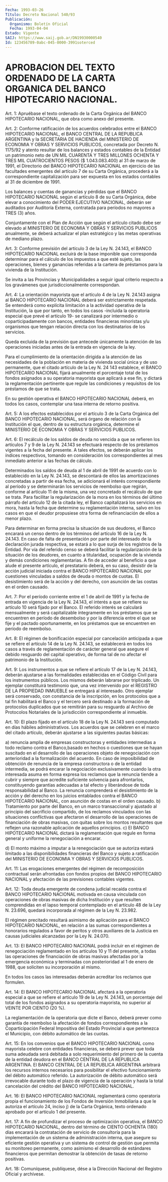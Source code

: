 ```yaml
---
Fecha: 1993-03-26
Título: Decreto Nacional 540/93
Publicación:
  Organismo: Boletín Oficial
  Fecha: 1993-04-04
Estado: Vigente
SAIJ: https://www.saij.gob.ar/DN19930000540
Id: 123456789-0abc-045-0000-3991soterced
---
```

# APROBACION DEL TEXTO ORDENADO DE LA CARTA ORGANICA DEL BANCO HIPOTECARIO NACIONAL.

<a id="1"></a>
Art.  1:  Apruébase el texto ordenado de la Carta Orgánica del BANCO HIPOTECARIO  NACIONAL,  que  obra  como  anexo  del presente.

<a id="2"></a>
Art. 2: Conforme ratificación de los acuerdos celebrados entre el BANCO  HIPOTECARIO  NACIONAL,  el  BANCO CENTRAL DE LA REPUBLICA ARGENTINA y la SECRETARIA DE HACIENDA del  MINISTERIO DE ECONOMIA Y OBRAS  Y SERVICIOS PUBLICOS, concretada por Decreto  N.  1175/92  y atento resultar  de  los balances y estados contables de la Entidad un patrimonio neto de  UN  MIL  CUARENTA  Y TRES MILLONES OCHENTA Y TRES MIL CUATROCIENTOS PESOS ($ 1.043.083.400)  al  31  de marzo de 1991, el Directorio del BANCO HIPOTECARIO NACIONAL en ejercicio  de las  facultades  emergentes  del  artículo  7 de su Carta Orgánica, procederá a la correspondiente capitalización para ser expuesta en los estados contables al 31 de diciembre de 1991.

Los  balances  y  cuentas  de ganancias y pérdidas  que  el  BANCO HIPOTECARIO NACIONAL según el  artículo  8  de  su  Carta Orgánica, debe  elevar  a conocimiento del PODER EJECUTIVO NACIONAL,  deberán ser auditados por  Auditoría  Externa,  contratada para períodos no mayores a TRES (3) años.

Conjuntamente con el Plan de Acción que  según  el artículo citado debe  ser  elevado  al MINISTERIO DE ECONOMIA Y OBRAS  Y  SERVICIOS PUBLICOS anualmente,  se  deberá  actualizar  el plan estratégico y las metas operativas de mediano plazo.

<a id="3"></a>
Art. 3: Conforme previsión del artículo 3 de la Ley N. 24.143, el BANCO  HIPOTECARIO  NACIONAL  excluirá  de la base imponible que corresponda determinar para el cálculo de los  impuestos a que esté sujeto, las operaciones, bienes y ganancias referidas  a la cartera de préstamos para la vivienda de la Institución.

Se  invita  a  las  Provincias  y  Municipalidades  a seguir igual criterio    respecto   a  los  gravámenes  que  jurisdiccionalmente correspondan.

<a id="4"></a>
Art. 4: La orientación mayorista que el artículo 4 de la Ley N. 24.143 asigna al BANCO HIPOTECARIO NACIONAL deberá ser estrictamente  respetada.  Se entenderá como explícita limitación a la actividad operativa de la  Institución,  la  que  por  tanto, en todos  los  casos  -incluida  la  operatoria especial que prevé  el artículo 19- se canalizará por intermedio  o coparticipadamente con bancos, entidades financieras minoristas y/u  organismos que tengan relación  directa  con  los  destinatarios  de  los  servicios.

Queda  excluida  de  la  previsión  que  antecede  únicamente   la atención  de  las  operaciones  iniciadas  antes  de  la entrada en vigencia de la ley.

Para  el cumplimiento de la orientación dirigida a la atención  de las necesidades  de  la  población  en  materia  de vivienda social única y de uso permanente, que el citado artículo  de  la Ley N. 24 143  establece, el BANCO HIPOTECARIO NACIONAL fijará anualmente  el porcentaje  total de los fondos asignados a su operatoria mayorista que aplicará  a ese fin, y dictará la reglamentación pertinente que regule las condiciones  y  requisitos  de  los  préstamos de que se trata.

En su gestión operativa el BANCO HIPOTECARIO NACIONAL  deberá,  en todos  los  casos, contemplar una tasa interna de retorno positiva.

<a id="5"></a>
Art.  5:  A  los  efectos establecidos por el artículo 3 de la Carta  Orgánica del BANCO  HIPOTECARIO  NACIONAL,  será  órgano  de relación  con  la  Institución  el  que,  dentro  de  su estructura orgánica,  determine el MINISTERIO DE ECONOMIA Y OBRAS Y  SERVICIOS PUBLICOS.

<a id="6"></a>
Art. 6: El recálculo de los saldos de deuda no vencida a que se refieren  los  artículos  7  y  9  de la Ley N. 24.143 se efectuará respecto  de los préstamos vigentes a  la  fecha  del  presente.  A tales efectos,  se deberán aplicar los índices respectivos, tomando en consideración  los  correspondientes al mes inmediato anterior a las fechas de cálculo.

Determinados los saldos  de deuda al 1 de abril de 1991 de acuerdo con lo establecido en la Ley  N. 24.143, se descontará de ellos las amortizaciones concretadas a partir  de esa fecha, se adicionará el interés correspondiente al período y se  determinarán los servicios de reembolso que regirán, conforme al artículo  11 de la misma, una vez  concretado  el  recálculo de que se trata. Para  facilitar  la regularización de la mora  en  los  términos del último párrafo del artículo 12 de la citada ley, el Banco  capitalizará  los servicios en  mora,  hasta la fecha que determine su reglamentación  interna, salvo en los  casos  en  que  el  deudor  propusiese  otra forma de refinanciación de ellos a menor plazo.

Para determinar en forma precisa la situación de sus deudores,  el Banco  encarará  un censo dentro de los términos del artículo 16 de la Ley N. 24.143.  En  caso  de falta de presentación por parte del interesado de la declaración jurada  respectiva, se estará a lo que surja de los registros de la Entidad.  Por  vía  del referido censo se  deberá  facilitar  la  regularización  de la situación  de  los deudores,  en  cuanto a titularidad, ocupación  de  la  vivienda  y demás condiciones  reglamentarias.  A fin de acceder al beneficio a que alude el presente artículo, el prestatario  deberá, en su caso, desistir de la acción judicial iniciada contra el BANCO HIPOTECARIO NACIONAL por cuestiones vinculadas a  saldos de deuda o montos  de  cuotas.  El  desistimiento  será  de  la acción  y  del derecho,    con  asunción  de  las  costas  en  el  orden  causado.

<a id="7"></a>
Art. 7: Por el período corriente entre el 1 de abril de 1991 y la fecha  de  entrada en vigencia de la Ley N. 24.143, el interés a que se refiere  su  artículo  10  será  fijado  por  el  Banco.  El referido  interés  se  calculará  mensualmente y será capitalizable íntegramente  en  los préstamos que se  encuentren  en  período  de desembolso y por la  diferencia  entre  el que se fije y el pactado oportunamente,  en los préstamos que se encuentren  en  período  de reembolso.

<a id="8"></a>
Art.  8:  El  régimen de bonificación especial por cancelación anticipada a que se  refiere el artículo 14 de la Ley N. 24.143, se establecerá  en todos los  casos  a  través  de  reglamentación  de carácter general  que  asegure  el  debido  resguardo  del  capital operativo,  de  forma  tal  de  no  afectar  el  patrimonio  de  la Institución.

<a id="9"></a>
Art. 9: Los instrumentos a que se refiere el artículo 17 de la Ley N.  24.143,  deberán  ajustarse a las formalidades establecidas en el  Código Civil para los  instrumentos  públicos.  Los  mismos deberán  labrarse    por    triplicado.   Un  ejemplar  constituirá testimonio  que,  una  vez  intervenido  por  el   REGISTRO  DE  LA PROPIEDAD INMUEBLE se entregará al interesado. Otro  ejemplar  será conservado,  con  constancia  de  la inscripción, en los protocolos que a tal fin habilitará el Banco y  el tercero será destinado a la formación  de  protocolos  duplicados  que  se  remitirán  para  su resguardo al Archivo de Protocolos Notariales  de  la  jurisdicción correspondiente al inmueble.

<a id="10"></a>
Art. 10: El plazo fijado en el artículo 18 de la Ley N. 24.143 será computado  en  días  hábiles administrativos. Los acuerdos que se celebren en el marco del  citado  artículo,  deberán ajustarse a las siguientes pautas básicas:

a)    renuncia   amplia  de  empresas  constructoras  y  entidades intermedias a todo  reclamo  contra  el  Banco,basado  en  hechos o cuestiones   que  se  hayan  suscitado  en  el  desarrollo  de  las operaciones  objeto    de   renegociación  con  anterioridad  a  la formalización del acuerdo. En  caso  de imposibilidad de obtención de renuncia de la empresa constructora o de  la entidad intermedia, se  podrá  encarar  la negociación exclusivamente  cuando  la  otra interesada asuma en forma  expresa  los  reclamos  que  la renuncia tiende  a  cubrir y siempre que acredite suficiente solvencia  para afrontarlos,  constituyendo  garantías  adecuadas  a  tal  efecto y liberándose   de   toda  responsabilidad  al  Banco.  La  renuncia comprenderá el desistimiento  de  la  acción  y  del derecho en los juicios  entablados  contra  el  BANCO  HIPOTECARIO  NACIONAL,  con asunción de costas en el orden causado.  b)  Tratamiento  por parte del Banco, en un marco transaccional  y ajustado al principio  del  sacrificio  compartido, de los reclamos vinculados  con  las  situaciones  conflictivas  que  afectaron  el desarrollo  de las operaciones de financiación  de  obras  masivas, con quitas sobre  los montos resultantes que reflejen una razonable aplicación de aquellos principios.  c) El BANCO HIPOTECARIO  NACIONAL  dictará  la  reglamentación que regule  en  forma  general y uniforme la renegociación  a  encarar.

d) El monto máximo  a  imputar  a la renegociación que se autoriza estará  limitado a las disponibilidades  financieras  del  Banco  y sujeto  a  ratificación  del  MINISTERIO  DE  ECONOMIA  Y  OBRAS  Y SERVICIOS PUBLICOS.

<a id="11"></a>
Art. 11: Las erogaciones emergentes del régimen de recomposición  contractual  serán afrontadas con fondos propios del BANCO  HIPOTECARIO  NACIONAL  y    afectación  de  las  previsiones contables vigentes.

<a id="12"></a>
Art.  12:  Toda  deuda  emergente  de condena judicial recaída contra el BANCO HIPOTECARIO NACIONAL motivada  en  causa  vinculada con  operaciones  de  obras  masivas  de  dicha  Institución  y que resulten  comprendidas  en  el  lapso  temporal  contemplado  en el artículo 48 de la Ley N. 23.696, quedará incorporada al régimen  de la Ley N. 23.982.

El  régimen  precitado  resultará  asimismo  de aplicación para el BANCO HIPOTECARIO NACIONAL, en relación a las sumas correspondientes a honorarios regulados a favor  de peritos y otros auxiliares  de la Justicia en causas judiciales alcanzadas  por  la Ley N. 24.070.

<a id="13"></a>
Art.  13:  El  BANCO  HIPOTECARIO NACIONAL podrá incluir en el régimen de renegociación reglamentado  en los artículos 10 y 11 del presente, a todas las operaciones de financiación  de obras masivas afectadas por la emergencia económica y terminadas con posterioridad al 1 de enero de 1988, que soliciten su incorporación al mismo.

En  todos  los  casos  las  interesadas  deberán  acreditar  los reclamos que formulen.

<a id="14"></a>
Art. 14: El BANCO HIPOTECARIO NACIONAL afectará a la operatoria especial  a  que  se refiere el artículo 19 de la Ley N. 24.143, un porcentaje del total  de  los  fondos  asignados  a  su  operatoria mayorista, no superior al VEINTE POR CIENTO (20 %).

La  reglamentación  de  la  operatoria  que dicte el Banco, deberá prever  como  garantía  de  reembolso  la  afectación    de  fondos correspondientes   a  la  Coparticipación  Federal  Impositiva  del Estado  Provincial  a  que  pertenezca  el  Municipio,  con  débito automático de las cuotas.

<a id="15"></a>
Art.  15:  En  los convenios que el BANCO HIPOTECARIO NACIONAL como mayorista celebre  con entidades financieras, se deberá prever que  toda suma adeudada será  debitada  a  solo  requerimiento  del primero  de la cuenta de la entidad deudora en el BANCO CENTRAL DE LA REPUBLICA ARGENTINA. El BANCO CENTRAL DE LA REPUBLICA ARGENTINA arbitrará  los recursos internos  necesarios  para  posibilitar  el efectivo  funcionamiento    del   débito  automático  referido.  La autorización de débito automático  será irrevocable durante todo el plazo de vigencia de la operación y  hasta la total cancelación del crédito del BANCO HIPOTECARIO NACIONAL.

<a id="16"></a>
Art.  16:  El  BANCO  HIPOTECARIO  NACIONAL  reglamentará como operatoria  propia  el  funcionamiento  de los Fondos de  Inversión Inmobiliaria a que le autoriza el artículo  24,  inciso  j)  de  la Carta  Orgánica,  texto  ordenado  aprobado  por  el artículo 1 del presente.

<a id="17"></a>
Art.  17:  A  fin  de  profundizar  el proceso de optimización operativa, el BANCO HIPOTECARIO NACIONAL,  dentro  del  término  de CIENTO  OCHENTA  (180) días encarará la contratación de servicio de consultoría para la  implementación de un sistema de administración interna, que asegure su  eficiente  gestión  operativa y un sistema de  control  de gestión que permita su monitoreo  permanente,  como asimismo  el desarrollo  de estándares  financieros  que  permitan demostrar la obtención de tasas de retorno positivas.

<a id="18"></a>
Art. 18: Comuníquese, publíquese, dése a la Dirección Nacional del Registro Oficial y archívese.